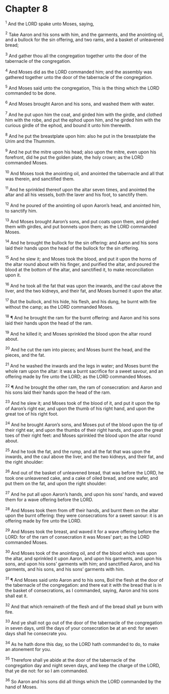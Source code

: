 # Chapter 8

<sup>1</sup> And the LORD spake unto Moses, saying, 

<sup>2</sup> Take Aaron and his sons with him, and the garments, and the anointing oil, and a bullock for the sin offering, and two rams, and a basket of unleavened bread; 

<sup>3</sup> And gather thou all the congregation together unto the door of the tabernacle of the congregation. 

<sup>4</sup> And Moses did as the LORD commanded him; and the assembly was gathered together unto the door of the tabernacle of the congregation. 

<sup>5</sup> And Moses said unto the congregation, This is the thing which the LORD commanded to be done. 

<sup>6</sup> And Moses brought Aaron and his sons, and washed them with water. 

<sup>7</sup> And he put upon him the coat, and girded him with the girdle, and clothed him with the robe, and put the ephod upon him, and he girded him with the curious girdle of the ephod, and bound it unto him therewith. 

<sup>8</sup> And he put the breastplate upon him: also he put in the breastplate the Urim and the Thummim. 

<sup>9</sup> And he put the mitre upon his head; also upon the mitre, even upon his forefront, did he put the golden plate, the holy crown; as the LORD commanded Moses. 

<sup>10</sup> And Moses took the anointing oil, and anointed the tabernacle and all that was therein, and sanctified them. 

<sup>11</sup> And he sprinkled thereof upon the altar seven times, and anointed the altar and all his vessels, both the laver and his foot, to sanctify them. 

<sup>12</sup> And he poured of the anointing oil upon Aaron’s head, and anointed him, to sanctify him. 

<sup>13</sup> And Moses brought Aaron’s sons, and put coats upon them, and girded them with girdles, and put bonnets upon them; as the LORD commanded Moses. 

<sup>14</sup> And he brought the bullock for the sin offering: and Aaron and his sons laid their hands upon the head of the bullock for the sin offering. 

<sup>15</sup> And he slew it; and Moses took the blood, and put it upon the horns of the altar round about with his finger, and purified the altar, and poured the blood at the bottom of the altar, and sanctified it, to make reconciliation upon it. 

<sup>16</sup> And he took all the fat that was upon the inwards, and the caul above the liver, and the two kidneys, and their fat, and Moses burned it upon the altar. 

<sup>17</sup> But the bullock, and his hide, his flesh, and his dung, he burnt with fire without the camp; as the LORD commanded Moses. 

<sup>18</sup> ¶ And he brought the ram for the burnt offering: and Aaron and his sons laid their hands upon the head of the ram. 

<sup>19</sup> And he killed it; and Moses sprinkled the blood upon the altar round about. 

<sup>20</sup> And he cut the ram into pieces; and Moses burnt the head, and the pieces, and the fat. 

<sup>21</sup> And he washed the inwards and the legs in water; and Moses burnt the whole ram upon the altar: it was a burnt sacrifice for a sweet savour, and an offering made by fire unto the LORD; as the LORD commanded Moses. 

<sup>22</sup> ¶ And he brought the other ram, the ram of consecration: and Aaron and his sons laid their hands upon the head of the ram. 

<sup>23</sup> And he slew it; and Moses took of the blood of it, and put it upon the tip of Aaron’s right ear, and upon the thumb of his right hand, and upon the great toe of his right foot. 

<sup>24</sup> And he brought Aaron’s sons, and Moses put of the blood upon the tip of their right ear, and upon the thumbs of their right hands, and upon the great toes of their right feet: and Moses sprinkled the blood upon the altar round about. 

<sup>25</sup> And he took the fat, and the rump, and all the fat that was upon the inwards, and the caul above the liver, and the two kidneys, and their fat, and the right shoulder: 

<sup>26</sup> And out of the basket of unleavened bread, that was before the LORD, he took one unleavened cake, and a cake of oiled bread, and one wafer, and put them on the fat, and upon the right shoulder: 

<sup>27</sup> And he put all upon Aaron’s hands, and upon his sons’ hands, and waved them for a wave offering before the LORD. 

<sup>28</sup> And Moses took them from off their hands, and burnt them on the altar upon the burnt offering: they were consecrations for a sweet savour: it is an offering made by fire unto the LORD. 

<sup>29</sup> And Moses took the breast, and waved it for a wave offering before the LORD: for of the ram of consecration it was Moses’ part; as the LORD commanded Moses. 

<sup>30</sup> And Moses took of the anointing oil, and of the blood which was upon the altar, and sprinkled it upon Aaron, and upon his garments, and upon his sons, and upon his sons’ garments with him; and sanctified Aaron, and his garments, and his sons, and his sons’ garments with him. 

<sup>31</sup> ¶ And Moses said unto Aaron and to his sons, Boil the flesh at the door of the tabernacle of the congregation: and there eat it with the bread that is in the basket of consecrations, as I commanded, saying, Aaron and his sons shall eat it. 

<sup>32</sup> And that which remaineth of the flesh and of the bread shall ye burn with fire. 

<sup>33</sup> And ye shall not go out of the door of the tabernacle of the congregation in seven days, until the days of your consecration be at an end: for seven days shall he consecrate you. 

<sup>34</sup> As he hath done this day, so the LORD hath commanded to do, to make an atonement for you. 

<sup>35</sup> Therefore shall ye abide at the door of the tabernacle of the congregation day and night seven days, and keep the charge of the LORD, that ye die not: for so I am commanded. 

<sup>36</sup> So Aaron and his sons did all things which the LORD commanded by the hand of Moses. 


